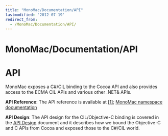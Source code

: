 ```yaml
---
title: "MonoMac/Documentation/API"
lastmodified: '2012-07-19'
redirect_from:
  - /MonoMac/Documentation/API/
---
```


MonoMac/Documentation/API
=========================

API
===

MonoMac exposes a C#/CIL binding to the Cocoa API and also provides access to the ECMA CIL APIs and various other .NET& APIs.

**API Reference**: The API reference is available at [[1]](http://docs.go-mono.com); [MonoMac namespace documentation](http://docs.go-mono.com/?link=root:/monomac-lib)

**API Design**: The API design for the CIL/Objective-C binding is covered in the [API Design](/MonoMac/Documentation/API_Design) document and it describes how we bound the Objective-C and C APIs from Cocoa and exposed those to the C#/CIL world.
